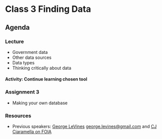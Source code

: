 # Class 3 Finding Data

## Agenda

### Lecture

* Government data
* Other data sources
* Data types
* Thinking critically about data

#### Activity: Continue learning chosen tool

### Assignment 3

* Making your own database

### Resources

* Previous speakers: [George LeVines](https://docs.google.com/presentation/d/18ynEFej8guB28iLbIeM-w0CLCRGpCv7pkhRdDSbHbks/edit#slide=id.g3289e4ba91_0_61) george.levines@gmail.com and [CJ Ciaramella on FOIA](https://github.com/shmcminn/digitalframeworks-spring19/blob/master/class2/How%20to%20get%20public%20records.pptx?raw=true) 
